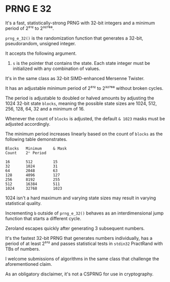 # PRNG E 32

It's a fast, statistically-strong PRNG with 32-bit integers and a minimum period of 2⁵¹² to 2³²⁷⁶⁸.

`prng_e_32()` is the randomization function that generates a 32-bit, pseudorandom, unsigned integer.

It accepts the following argument.

1. `s` is the pointer that contains the state. Each state integer must be initialized with any combination of values.

It's in the same class as 32-bit SIMD-enhanced Mersenne Twister.

It has an adjustable minimum period of 2⁵¹² to 2³²⁷⁶⁸ without broken cycles.

The period is adjustable to doubled or halved amounts by adjusting the 1024 32-bit state `blocks`, meaning the possible state sizes are 1024, 512, 256, 128, 64, 32 and a minimum of 16.

Whenever the count of `blocks` is adjusted, the default `& 1023` masks must be adjusted accordingly.

The minimum period increases linearly based on the count of `blocks` as the following table demonstrates.

```
Blocks   Minimum     & Mask
Count    2ⁿ Period

16       512         15
32       1024        31
64       2048        63
128      4096        127
256      8192        255
512      16384       511
1024     32768       1023
```

1024 isn't a hard maximum and varying state sizes may result in varying statistical quality.

Incrementing `b` outside of `prng_e_32()` behaves as an interdimensional jump function that starts a different cycle.

Zeroland escapes quickly after generating 3 subsequent numbers.

It's the fastest 32-bit PRNG that generates numbers individually, has a period of at least 2⁵¹² and passes statistical tests in `stdin32` PractRand with TBs of numbers.

I welcome submissions of algorithms in the same class that challenge the aforementioned claim.

As an obligatory disclaimer, it's not a CSPRNG for use in cryptography.
